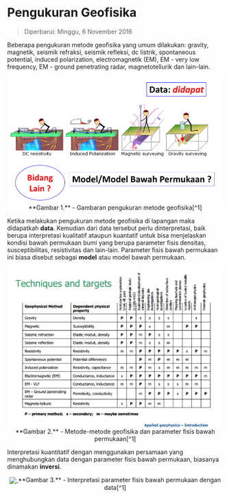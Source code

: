 # Pengukuran Geofisika
> Diperbarui: Minggu, 6 November 2016 

Beberapa pengukuran metode geofisika yang umum dilakukan: gravity, magnetik, seismik refraksi, seismik refleksi, dc listrik, spontaneous potential, induced polarization, electromagnetik (EM), EM - very low frequency, EM - ground penetrating radar, magnetotellurik dan lain-lain.

<p align = "center">
    <a href="https://gif.eos.ubc.ca/IAG">
        <img align="center" src="tutorials/surveys.png" />
    </a>
    **Gambar 1.** - Gambaran pengukuran metode geofisika[^1]
</p>

Ketika melakukan pengukuran metode geofisika di lapangan maka didapatkah **data**. Kemudian dari data tersebut perlu dinterpretasi, baik berupa interpretasi kualitatif ataupun kuantatif untuk bisa menjelaskan kondisi bawah permukaan bumi yang berupa parameter fisis densitas, susceptibilitas, resistivitas dan lain-lain. Parameter fisis bawah permukaan ini biasa disebut sebagai **model** atau model bawah permukaan.

<p align = "center">
    <a href="https://gif.eos.ubc.ca/IAG">
        <img align="center" src="tutorials/techniques-targets.png" />
    </a>
    **Gambar 2.** - Metode-metode geofisika dan parameter fisis bawah permukaan[^1]
</p>

Interpretasi kuantitatif dengan menggunakan persamaan yang menghubungkan data dengan parameter fisis bawah permukaan, biasanya dinamakan **inversi**.

<p align = "center">
    <a href="https://gif.eos.ubc.ca/IAG">
        <img align="center" src="tutorials/interpretation.png" />
    </a>
    **Gambar 3.** - Interpretasi parameter fisis bawah permukaan dengan data[^1]
</p>

[^1]: Inversion Concept : Introduction Geophysical Inversion. Website: https://gif.eos.ubc.ca/IAG